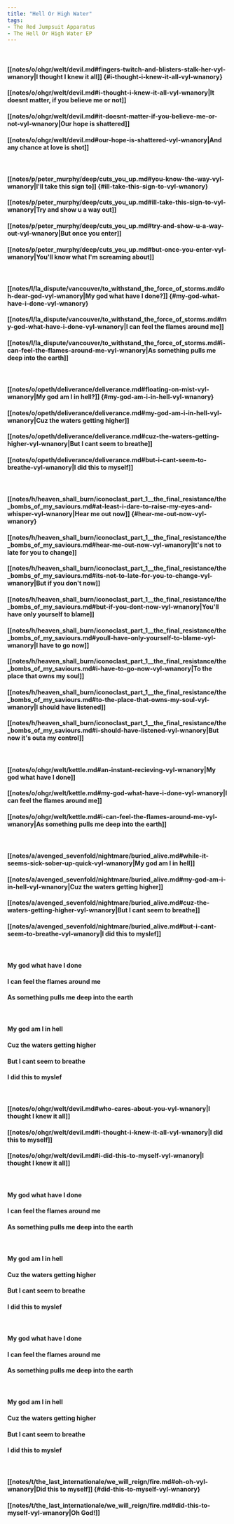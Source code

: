 ```yaml
---
title: "Hell Or High Water"
tags:
- The Red Jumpsuit Apparatus
- The Hell Or High Water EP
---
```

&nbsp;
#### [[notes/o/ohgr/welt/devil.md#fingers-twitch-and-blisters-stalk-her-vyl-wnanory|I thought I knew it all]] {#i-thought-i-knew-it-all-vyl-wnanory}
#### [[notes/o/ohgr/welt/devil.md#i-thought-i-knew-it-all-vyl-wnanory|It doesnt matter, if you believe me or not]]
#### [[notes/o/ohgr/welt/devil.md#it-doesnt-matter-if-you-believe-me-or-not-vyl-wnanory|Our hope is shattered]]
#### [[notes/o/ohgr/welt/devil.md#our-hope-is-shattered-vyl-wnanory|And any chance at love is shot]]
&nbsp;
#### [[notes/p/peter_murphy/deep/cuts_you_up.md#you-know-the-way-vyl-wnanory|I'll take this sign to]] {#ill-take-this-sign-to-vyl-wnanory}
#### [[notes/p/peter_murphy/deep/cuts_you_up.md#ill-take-this-sign-to-vyl-wnanory|Try and show u a way out]]
#### [[notes/p/peter_murphy/deep/cuts_you_up.md#try-and-show-u-a-way-out-vyl-wnanory|But once you enter]]
#### [[notes/p/peter_murphy/deep/cuts_you_up.md#but-once-you-enter-vyl-wnanory|You'll know what I'm screaming about]]
&nbsp;
#### [[notes/l/la_dispute/vancouver/to_withstand_the_force_of_storms.md#oh-dear-god-vyl-wnanory|My god what have I done?]] {#my-god-what-have-i-done-vyl-wnanory}
#### [[notes/l/la_dispute/vancouver/to_withstand_the_force_of_storms.md#my-god-what-have-i-done-vyl-wnanory|I can feel the flames around me]]
#### [[notes/l/la_dispute/vancouver/to_withstand_the_force_of_storms.md#i-can-feel-the-flames-around-me-vyl-wnanory|As something pulls me deep into the earth]]
&nbsp;
#### [[notes/o/opeth/deliverance/deliverance.md#floating-on-mist-vyl-wnanory|My god am I in hell?]] {#my-god-am-i-in-hell-vyl-wnanory}
#### [[notes/o/opeth/deliverance/deliverance.md#my-god-am-i-in-hell-vyl-wnanory|Cuz the waters getting higher]]
#### [[notes/o/opeth/deliverance/deliverance.md#cuz-the-waters-getting-higher-vyl-wnanory|But I cant seem to breathe]]
#### [[notes/o/opeth/deliverance/deliverance.md#but-i-cant-seem-to-breathe-vyl-wnanory|I did this to myself]]
&nbsp;
#### [[notes/h/heaven_shall_burn/iconoclast_part_1__the_final_resistance/the_bombs_of_my_saviours.md#at-least-i-dare-to-raise-my-eyes-and-whisper-vyl-wnanory|Hear me out now]] {#hear-me-out-now-vyl-wnanory}
#### [[notes/h/heaven_shall_burn/iconoclast_part_1__the_final_resistance/the_bombs_of_my_saviours.md#hear-me-out-now-vyl-wnanory|It's not to late for you to change]]
#### [[notes/h/heaven_shall_burn/iconoclast_part_1__the_final_resistance/the_bombs_of_my_saviours.md#its-not-to-late-for-you-to-change-vyl-wnanory|But if you don't now]]
#### [[notes/h/heaven_shall_burn/iconoclast_part_1__the_final_resistance/the_bombs_of_my_saviours.md#but-if-you-dont-now-vyl-wnanory|You'll have only yourself to blame]]
#### [[notes/h/heaven_shall_burn/iconoclast_part_1__the_final_resistance/the_bombs_of_my_saviours.md#youll-have-only-yourself-to-blame-vyl-wnanory|I have to go now]]
#### [[notes/h/heaven_shall_burn/iconoclast_part_1__the_final_resistance/the_bombs_of_my_saviours.md#i-have-to-go-now-vyl-wnanory|To the place that owns my soul]]
#### [[notes/h/heaven_shall_burn/iconoclast_part_1__the_final_resistance/the_bombs_of_my_saviours.md#to-the-place-that-owns-my-soul-vyl-wnanory|I should have listened]]
#### [[notes/h/heaven_shall_burn/iconoclast_part_1__the_final_resistance/the_bombs_of_my_saviours.md#i-should-have-listened-vyl-wnanory|But now it's outa my control]]
&nbsp;
#### [[notes/o/ohgr/welt/kettle.md#an-instant-recieving-vyl-wnanory|My god what have I done]]
#### [[notes/o/ohgr/welt/kettle.md#my-god-what-have-i-done-vyl-wnanory|I can feel the flames around me]]
#### [[notes/o/ohgr/welt/kettle.md#i-can-feel-the-flames-around-me-vyl-wnanory|As something pulls me deep into the earth]]
&nbsp;
#### [[notes/a/avenged_sevenfold/nightmare/buried_alive.md#while-it-seems-sick-sober-up-quick-vyl-wnanory|My god am I in hell]]
#### [[notes/a/avenged_sevenfold/nightmare/buried_alive.md#my-god-am-i-in-hell-vyl-wnanory|Cuz the waters getting higher]]
#### [[notes/a/avenged_sevenfold/nightmare/buried_alive.md#cuz-the-waters-getting-higher-vyl-wnanory|But I cant seem to breathe]]
#### [[notes/a/avenged_sevenfold/nightmare/buried_alive.md#but-i-cant-seem-to-breathe-vyl-wnanory|I did this to myslef]]
&nbsp;
#### My god what have I done
#### I can feel the flames around me
#### As something pulls me deep into the earth
&nbsp;
#### My god am I in hell
#### Cuz the waters getting higher
#### But I cant seem to breathe
#### I did this to myslef
&nbsp;
#### [[notes/o/ohgr/welt/devil.md#who-cares-about-you-vyl-wnanory|I thought I knew it all]]
#### [[notes/o/ohgr/welt/devil.md#i-thought-i-knew-it-all-vyl-wnanory|I did this to myself]]
#### [[notes/o/ohgr/welt/devil.md#i-did-this-to-myself-vyl-wnanory|I thought I knew it all]]
&nbsp;
#### My god what have I done
#### I can feel the flames around me
#### As something pulls me deep into the earth
&nbsp;
#### My god am I in hell
#### Cuz the waters getting higher
#### But I cant seem to breathe
#### I did this to myslef
&nbsp;
#### My god what have I done
#### I can feel the flames around me
#### As something pulls me deep into the earth
&nbsp;
#### My god am I in hell
#### Cuz the waters getting higher
#### But I cant seem to breathe
#### I did this to myslef
&nbsp;
#### [[notes/t/the_last_internationale/we_will_reign/fire.md#oh-oh-vyl-wnanory|Did this to myself]] {#did-this-to-myself-vyl-wnanory}
#### [[notes/t/the_last_internationale/we_will_reign/fire.md#did-this-to-myself-vyl-wnanory|Oh God!]]
